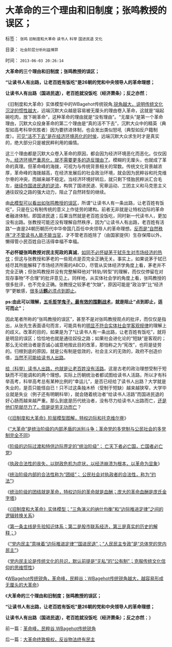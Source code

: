 # 大革命的三个理由和旧制度；张鸣教授的误区；

标签： `张鸣` `旧制度和大革命` `读书人` `科举` `国进民退` `文化` 

目录： `社会阶层分析利益博羿`

时间： `2013-06-03 20:26:14`

**大革命的三个理由和旧制度；张鸣教授的误区；**

**“让读书人有出路，让老百姓有饭吃”是26朝的党和中央领导人的革命理想；**

**让读书人有出路（国进民退），老百姓就没饭吃（经济萧条）；反之亦然**；

《旧制度和大革命》实体模型中的WBagehot传统锐角,[锐角越大，说明传统文化沉淀的惯性越大](../../../2010/3/13/历史惯性耗尽文明才能“升级”.md)，远端沉默大众越是容易被无厘头的理由卷入革命，这就是“端起碗吃肉，放下碗革命”，这种革命的理由就是“没有理由”。“无厘头”是第一个革命理由，沉默大众投身革命的第二个理由是“真的活不下去”，沉黓大众中的精英（典型如高考科举优胜者）因为要挤进体制，也会发出类似怒吼（典型如反户籍制度）。[可见“活不下去”是在经济环境恶化的时侯](../../../2013/5/29/“造反有理，革命无罪”的传统和误区.md)，远端沉默大众求生时才是真实的，绝大部分只是被民粹利用的煽情。

这三个理由都是沉默大众卷入革命的原因，都会因为经济环境恶化而恶化。仅仅因为[，经济环境严重恶化，就不需要更多的造反理由了](../../../2013/5/31/执政合法性的丧失，以财政危机为症状，以经济崩溃为根本，以革命为显象.md)。模糊的无厘头，也就成了革命的真理。但革命峰的海拨，可视为与传统背景相关的常数。传统文化背景越浓厚，革命峰的海拨越高，在经济发展后的社会政治环境，就会因为民粹谷和托克维尔脊的冲突，而越来越不稳定。当经济环境好转后，就只剩下怪胎民粹派汇合毛左，[继续作国进民退的逆流](../../../2013/6/1/团结和约法，政治合法性的狭义与广义的常见歧义.md)，构筑了国进民退、宪章运动、工团主义和马克思主义通往奴役之路的强大动力，阻止了自然转型的继续。

由[此模型可以看出如张鸣教授的误区](../../../2013/5/27/潜规则，中国特色，以及国际接轨的常识.md)，所谓“让读书人有一条出路，让老百姓有饭吃”，只是在公有制传统的意义上作徒劳的建构。前者无非就是让特权边际的革命者融进体制，即国进民退；后果当然就是老百姓没饭吃，同时新一代读书人，更加没有出路。张教授可能还没有理解自然秩序，因为"让读书人有出路，老百姓有活路"一直是24朝历朝历代中华帝国几百任中央领导人的革命理想。[反而是“自然秩序”才不管读书人能不能当官](../../../2011/6/1/稳定的社会和稳定的改革.md)，才不管老百姓除了（由国家提供）生存保障以外，懒得管小民百姓自已活得幸福不幸福。

**不必怀疑张鸣教授对民主宪政的真诚**，[如同不必怀疑茅于轼先生对市场经济的热忱](../../../2011/12/31/从阿马蒂亚森看茅于轼，世界意识形态的主流.md)；但这与张教授和茅老的一些观点是否完全正确无关。事实上，如果说茅于轼已经尽其所能解释了市场经济所需的ABCD，尽管从实体经济学角度上看，茅老并不完全正确；但张鸣教授并没有完整解释他对“转轨/转型”的理解，而仅仅停留在对现存事物“不合理”的批评意见上。同样地，从实体社会学的角度上看，张鸣教授的很多批评，也不完全正确。张教授之较茅老“欠缺”，原因可能是“政治学”比“经济学”更敏感，[很多话**题**必须点到即止](../../../2013/5/13/我们和茅于轼都不是强者，张宏良司马南他们才是强者.md)。

**ps:由此可以理解，[五毛哲学鬼子，最有效的围剿战术](../../../2013/5/15/避免关闭评论的一些好主意.md)，就是阻止“点到即止，适可而止”**；

因此笔者所称的“张鸣教授的误区”，甚至不是对张鸣教授观点的批评，而仅仅是指出，从张先生表面语句而言，可能具有的[明显不符合实体社会学客观规律](../../../2013/6/2/革命峰，民粹谷,WBagehot传统锐角.md)的理解上的歧义。改革的目的，如果是为了“让读书人有一条出路，让老百姓有饭吃”，就将是明显的误区；恰恰地也就是通往奴役之路；如果社会进化论的“短缺”是客观的；那么无论统治者是否诚心诚意地按此目的改革，那怕称之为“宪改”，也将是徒劳的。归根到底的原因，就是公有制是低效的，社会主义的无效的，政府不创造价值，[当然不可能给读书人出路](../../../2013/6/2/韩寒“不革命”的直觉正确与“人民民主专政”.md)。

[给（科举）读书人出路，也就是让老百姓没有活路](../../../2013/6/1/社会进化论解译“把权力关进笼子，把权利放出来”.md)。这是古老的政治理想受制于短缺而不可能调和的两个理想。实际上历朝统治者都试图给读书人活路，所以才有科举高考，科举高考总有某种比例的“幸运儿”，是否已经给了读书人出路？大学就是失业的，是否只能怪自已！只不过这条独木桥（受制于短缺）越来越狭窄，大学毕业就是失业（例子还有明朝科举），就会随着统治者“给读书人活路”而国进民退的好心肠而越来越严重。那么到底是历代统治者，没有尽力给读书人出路而亡，[还是他们早就尽力了，但是徒劳无功而亡](../../../2013/5/31/《旧制度和大革命》的托克维尔脊的“革命，暴民运动，镇压，肃反，文化大革命……”.md)？

《[《旧制度和大革命》阶层模型图解，特权边际和托克维尔脊](../../../2013/5/30/《旧制度和大革命》阶层图解，特权边际和托克维尔脊.md)》

《[“大革命”是统治阶级的内部矛盾的派别斗争；革命党的多党制与公民社会的多党制完全不同](../../../2013/5/31/《旧制度和大革命》的托克维尔脊的“革命，暴民运动，镇压，肃反，文化大革命……”.md)》

《[阶级的边际过渡和特供边际界定的“统治阶级”； 亡天下者必亡国，亡国者必亡党](../../../2013/5/31/阶级的边际过渡和特供边际界定的“统治阶级”.md)》

《[执政合法性的丧失，以财政危机为症状，以经济崩溃为根本，以革命为显象](../../../2013/5/31/执政合法性的丧失，以财政危机为症状，以经济崩溃为根本，以革命为显象.md)》

《[统治阶级内部的合法性称为“团结”； 公民社会对执政者的合法性，称为“约法”](../../../2013/6/1/团结和约法，政治合法性的狭义与广义的常见歧义.md)》

《[统治阶级的团结就是革命，特权边际的革命就是血酬；庞大的革命血酬是庞氏金字塔](../../../2013/6/1/革命血酬“炮打庆功楼”.md)》

《[《旧制度和大革命》实体模型；“三角演义的纳什均衡”和“边际推进定律”之间的逻辑转换关系](../../../2013/6/1/社会进化论解译“把权力关进笼子，把权利放出来”.md)》

《[第一条主线是先验知识体系；第二是股市联系经济，第三是真实的历史的解释；](../../../2013/6/1/实体社会学“知其所以然”的三条主线.md)》

《[“党内民主”意味着“边际推进定律”“国进民退”；“人民民主专政”是“总体党的党内民主”](../../../2013/6/2/韩寒“不革命”的直觉正确与“人民民主专政”.md)》

《[党内民主论是传统文化的共识，默认前提是“无私”的“公有制”；克服传统文化信仰的思维惯性](../../../2013/6/2/党内民主论是传统文化的共识，“润物细无声”.md)》

《[WBagehot传统锐角，革命峰，民粹谷；WBagehot传统锐角越大，越容易形成无厘头的大革命](../../../2013/6/2/革命峰，民粹谷,WBagehot传统锐角.md)》

《**大革命的三个理由和旧制度；张鸣教授的误区；**

**“让读书人有出路，让老百姓有饭吃”是26朝的党和中央领导人的革命理想；**

**让读书人有出路（国进民退），老百姓就没饭吃（经济萧条）；反之亦然**；》



前一篇：[革命峰，民粹谷,WBagehot传统锐角](../../../2013/6/2/革命峰，民粹谷,WBagehot传统锐角.md)

后一篇：[大革命终致极权，反谷物法终有民主](../../../2013/6/3/大革命终致极权，反谷物法终有民主.md)